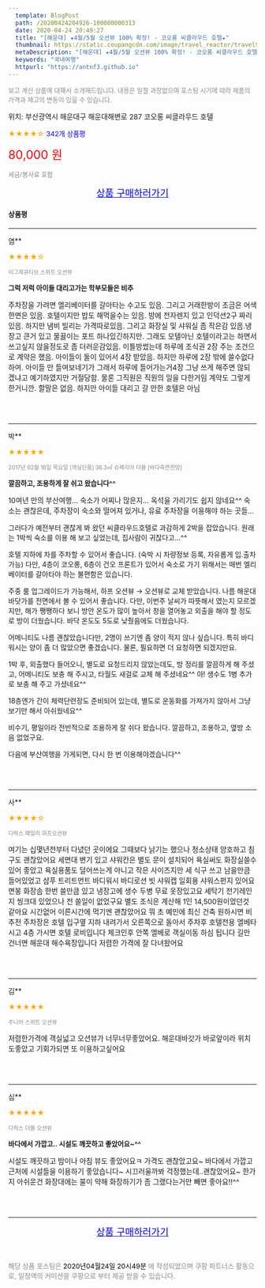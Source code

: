 ```yaml
---
  template: BlogPost
  path: /20200424204926-100000000313
  date: 2020-04-24 20:49:27
  title: "[해운대] ★4월/5월 오션뷰 100% 확정! - 코오롱 씨클라우드 호텔★"
  thumbnail: https://static.coupangcdn.com/image/travel_reactor/travelSeller/hotel/A00079695/25860848-34c6-4d10-92bc-b5508b28b5f0.jpg
  metaDescription: "[해운대] ★4월/5월 오션뷰 100% 확정! - 코오롱 씨클라우드 호텔★,국내여행"
  keywords: "국내여행"
  httpurl: "https://antnf3.github.io"
---
```

  
<span style="color: #888;font-size:0.8rem">보고 계신 상품에 대해서 소개해드립니다.
내용은 일절 과장없으며 포스팅 시기에 따라 제품의 가격과 재고의 변동이 있을 수 있습니다.</span>
  
<span style="font-size: 0.9rem;">위치: 부산광역시 해운대구 해운대해변로 287 코오롱 씨클라우드 호텔</span>
  
<span style="color: orange;">★★★★☆</span> <span style="color: blue;font-size: 0.85rem;">342개 상품평</span>
  
<span style="color: red;font-size: 1.5rem;">80,000 원</span>
  
<span style="color: #888;font-size:0.8rem">세금/봉사료 포함</span>





<p align="center"><a href="http://me2.do/GbxeS72Q" style="font-size: 1.2rem; color: blue;">상품 구매하러가기</a></p>

#### 상품평
  
---
  
염**
    
<span style="color: orange;">★★★★☆</span>
    
<span style="color: #888;font-size:0.7rem">이그제큐티브 스위트 오션뷰</span>
    
<span style="font-size:0.85rem">**그럭 저럭  아이들 대리고가는 학부모들은 비추**</span>
    
<span style="font-size: 0.9rem;">주차장을 가려면 엘리베이터를 갈아타는 수고도 있음. 그리고 거래한방이 조금은 어색한면은 있음. 호텔이지만 밥도 해먹을수는 있음. 방에 전자렌지 있고 인덕션2구 짜리있음.  하지만 냄비 빌리는 가격따로있음. 그리고 화장실 및 샤워실 좀 작은감 있음.냉장고 큰거 있고  물끓이는 포트 하나있긴하지만. 그래도 모텔아닌 호텔이라고는 하면서 쓰고싶지 않을정도로 좀 더러운감있음. 이틀방썼는데 하루에 조식권 2장 주는 조건으로 계약은 했음. 아이들이 둘이 있어서 4장 받았음. 하지만 하루에 2장 밖에 쓸수없다하여. 아이들 만 들여보네기가  그래서 하루에 들어가는거4장 그냥 쓰게 해주면 않되겠냐고 예기하였지만 거절당함. 물론  그직원은 직원의 일을 다한거임 계약도 그렇게 한거니깐. 할말은 없음. 하지만 아이들 대리고 갈 만한 호텔은 아님</span>
    
<br>
<br>

---
  
박**
    
<span style="color: orange;">★★★★★</span>
    
<span style="color: #888;font-size:0.7rem">2017년 02월 16일 목요일 [객실단품] 36.3㎡ 슈페리어 더블 [바다측면전망]</span>
    
<span style="font-size:0.85rem">**깔끔하고, 조용하게 잘 쉬고 왔습니다^^**</span>
    
<span style="font-size: 0.9rem;">10여년 만의 부산여행... 숙소가 어찌나 많은지... 옥석을 가리기도 쉽지 않네요^^
숙소는 괜찮은데, 주차장이 숙소와 떨어져 있거나, 유료 주차장을 이용해야 하는 곳들...

그러다가 예전부터 괜찮게 봐 왔던 씨클라우드호텔로 과감하게 2박을 잡았습니다.
원래는 1박씩 숙소를 이용 해 보고 싶었는데, 집사람이 귀찮다고...^^

호텔 지하에 차를 주차할 수 있어서 좋습니다.
(숙박 시 차량정보 등록, 자유롭게 입.출차 가능)
다만, 4층이 코오롱, 6층이 건오 프론트가 있어서
숙소로 가기 위해서는 매번 엘리베이터를 갈아타야 하는 불편함은 있습니다.

주중 룸 업그레이드가 가능해서, 하프 오션뷰 → 오션뷰로 교체 받았습니다.
나름 해운대 바닷가를 전면에서 볼 수 있어서 좋습니다.
다만, 이번주 날씨가 따뜻해서 였는지 모르겠지만, 해가 쨍쨍하다 보니 방안 온도가 많이 높아서
창을 열어놓고 외출을 해야 할 정도로 방이 더웠습니다. 바닥 온도도 5도로 낮췄음에도 더웠습니다.

어메니티도 나름 괜찮았습니다만, 2명이 쓰기엔 좀 양이 적지 않나 싶습니다.
특히 바디워시는 양이 좀 더 많았으면 좋겠습니다. 물론, 필요하면 더 요청하면 되겠지만요.

1박 후, 외출했다 들어오니, 별도로 요청드리지 않았는데도,
방 정리를 깔끔하게 해 주셨고, 어메니티도 보충 해 주시고, 타월도 새걸로 교체 해 주셨네요^^
아! 생수도 1병 추가로 보충 해 주고 가셨네요^^

18층엔가 간이 체력단련장도 준비되어 있는데, 별도로 운동화를 가져가지 않아서
그냥 보기만 해서 아쉬웠네요^^

비수기, 평일이라 전반적으로 조용하게 잘 쉬다 왔습니다.
깔끔하고, 조용하고, 옆방 소음 없었구요.

다음에 부산여행을 가게되면, 다시 한 번 이용해야겠습니다^^</span>
    
<br>
<br>

---
  
사**
    
<span style="color: orange;">★★★★☆</span>
    
<span style="color: #888;font-size:0.7rem">디럭스 패밀리 하프오션뷰</span>
    

    
<span style="font-size: 0.9rem;">여기는 십몇년전부터 다녔던 곳이에요
그때보다 낡기는 했으나 청소상태 양호하고
침구도 괜찮았어요
세면대 변기  있고 샤워칸은 별도 문이 설치되어
욕실써도 화장실쓸수있어 좋았고
욕실용품도 덜어쓰는게 아니고 작은 사이즈지만
세 식구 쓰고 남을만큼 들어있었고
샴푸 트리트먼트 바디워시 바디로션 
빗 샤워캡 일회용 샤워스펀지  있어요
면봉  화장솜 한번 쓸만큼 있고
냉장고에 생수 두병 무료
옷장있고요
세탁기 전기레인지 씽크대 있었으나 전 쓸일이 없었구요
별도 조식은 계산해 1인 14,500원이었던것 같아요
시간없어 이른시간에 먹기엔 괜찮았어요
뭐 초 예민에 최신 건축 원하시면 비추천
주차장은 호텔 입구옆 지하 내려가서 오른쪽으로 돌아서
주차후 호텔전용 엘베타시고 4층 가시면
호텔 로비입니다
체크인후 안쪽 엘베로 객실이동 하심 됩니다
길만 건너면 해운대 해수욕장입니다
저렴한 가격에 잘 다녀왔어요</span>
    
<br>
<br>

---
  
김**
    
<span style="color: orange;">★★★★★</span>
    
<span style="color: #888;font-size:0.7rem">주니어 스위트 오션뷰</span>
    

    
<span style="font-size: 0.9rem;">저렴한가격에 객실넓고 오션뷰가 너무너무좋았어요. 해운대바갓가 바로앞이라 위치도좋았고 기회가되면 또 이용하고싶어요</span>
    
<br>
<br>

---
  
심**
    
<span style="color: orange;">★★★★★</span>
    
<span style="color: #888;font-size:0.7rem">디럭스 더블 오션뷰</span>
    
<span style="font-size:0.85rem">**바다에서 가깝고.. 시설도 깨끗하고 좋았어요~^^**</span>
    
<span style="font-size: 0.9rem;">시설도 깨끗하고 밤이나 아침 뷰도 좋았어요ㅋ
가격도 괜찮았고요~
바다에서 가깝고 근처에 시설들을 이용하기 좋았습니다~
시끄러울까봐 걱정했는데..괜찮았어요~
한가지 아쉬운건 화장대에는 불이 약해 화장하기가 좀 그랬다는거만 빼면 좋아요!!^^</span>
    
<br>
<br>


  
---
  
<p align="center"><a href="http://me2.do/GbxeS72Q" style="font-size: 1.2rem; color: blue;">상품 구매하러가기</a></p>
  
<br>
  
<span style="font-size: 0.85rem; color: #888;">해당 상품 포스팅은 <span style="color: #000;"> 2020년04월24일 20시49분 </span> 에 작성되었으며 쿠팡 파트너스 활동으로, 일정액의 커미션을 쿠팡으로 부터 제공 받을 수 있습니다.</span>